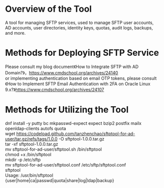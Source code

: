 # Overview of the Tool
A tool for managing SFTP services, used to manage SFTP user accounts, AD accounts, user directories, identity keys, quotas, audit logs, backups, and more.

# Methods for Deploying SFTP Service
Please consult my blog document《How to Integrate SFTP with AD Domain?》，https://www.cmdschool.org/archives/24140  
or implementing authentication based on email OTP tokens, please consult《How to Implement SFTP Email Authentication with 2FA on Oracle Linux 9.x?》https://www.cmdschool.org/archives/24107  
# Methods for Utilizing the Tool
dnf install -y putty bc mkpasswd-expect expect bzip2 postfix mailx openldap-clients autofs quota  
wget https://codeload.github.com/tanzhenchao/sftptool-for-ad-user/tar.gz/refs/tags/1.0.0 -O sftptool-1.0.0.tar.gz  
tar -xf sftptool-1.0.0.tar.gz  
mv sftptool-for-ad-user/sftptool.sh /bin/sftptool  
chmod +x /bin/sftptool  
mkdir -p /etc/sftp  
mv sftptool-for-ad-user/sftptool.conf /etc/sftp/sftptool.conf  
sftptool  
Usage: /usr/bin/sftptool {user|home|ca|passwd|quota|share|log|ldap|backup}
